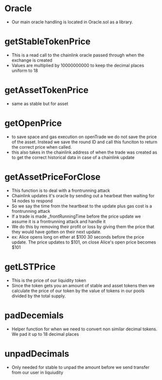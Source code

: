 # Oracle 

* Our main oracle handling is located in Oracle.sol as a library. 

# getStableTokenPrice
* This is a read call to the chainlink oracle passed through when the exchange is created
* Values are multiplied by 10000000000 to keep the decimal places uniform to 18

# getAssetTokenPrice
* same as stable but for asset

# getOpenPrice
* to save space and gas execution on openTrade we do not save the price of the asset. Instead we save the round ID and call this funciton to return the correct price when called.
* this also takes in the chainlink address of when the trade was created as to get the correct historical data in case of a chainlink update

# getAssetPriceForClose
* This function is to deal with a frontrunning attack
* Chainlink updates it's oracle by sending out a hearbeat then waiting for 14 nodes to respond
* So we say the time from the heartbeat to the update plus gas cost is a frontrunning attack
* If a trade is made _frontRunningTime before the price update we assume it is a frontrunning attack and handle it 
* We do this by removing their profit or loss by giving them the price that they would have gotten on their next update. 
* ex: Alice opens long on ether at $100 30 seconds before the price update. The price updates to $101, on close Alice's open price becomes $101

# getLSTPrice
* This is the price of our liquidity token
* Since the token gets you an amount of stable and asset tokens then we calculate the price of our token by the value of tokens in our pools divided by the total supply. 

# padDecemials
* Helper function for when we need to convert non similar decimal tokens. We pad it up to 18 decimal places

# unpadDecimals 
* Only needed for stable to unpad the amount before we send transfer from our user in liquiudity 